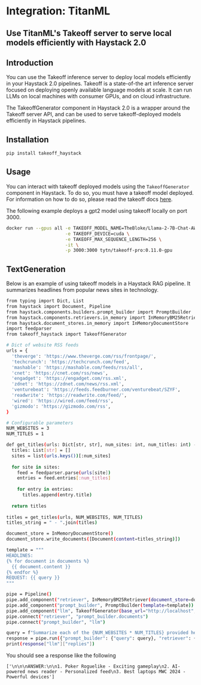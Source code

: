 # Integration: TitanML
## Use TitanML's Takeoff server to serve local models efficiently with Haystack 2.0

## Introduction

You can use the Takeoff inference server to deploy local models efficiently in your Haystack 2.0 pipelines. Takeoff is a state-of-the art inference server focused on deploying openly available language models at scale. It can run LLMs on local machines with consumer GPUs, and on cloud infrastructure. 

The TakeoffGenerator component in Haystack 2.0 is a wrapper around the Takeoff server API, and can be used to serve takeoff-deployed models efficiently in Haystack pipelines.

## Installation
```bash
pip install takeoff_haystack
```
## Usage

You can interact with takeoff deployed models using the `TakeoffGenerator` component in Haystack. To do so, you must have a takeoff model deployed. For information on how to do so, please read the takeoff docs [here](https://docs.titanml.co/docs/Docs/launching/).

The following example deploys a gpt2 model using takeoff locally on port 3000.

```bash
docker run --gpus all -e TAKEOFF_MODEL_NAME=TheBloke/Llama-2-7B-Chat-AWQ \
                      -e TAKEOFF_DEVICE=cuda \
                      -e TAKEOFF_MAX_SEQUENCE_LENGTH=256 \
                      -it \
                      -p 3000:3000 tytn/takeoff-pro:0.11.0-gpu
```

## TextGeneration

Below is an example of using takeoff models in a Haystack RAG pipeline. It summarizes headlines from popular news sites in technology.

```bash
from typing import Dict, List
from haystack import Document, Pipeline
from haystack.components.builders.prompt_builder import PromptBuilder  
from haystack.components.retrievers.in_memory import InMemoryBM25Retriever
from haystack.document_stores.in_memory import InMemoryDocumentStore
import feedparser
from takeoff_haystack import TakeoffGenerator

# Dict of website RSS feeds  
urls = {
  'theverge': 'https://www.theverge.com/rss/frontpage/',
  'techcrunch': 'https://techcrunch.com/feed',
  'mashable': 'https://mashable.com/feeds/rss/all',
  'cnet': 'https://cnet.com/rss/news',
  'engadget': 'https://engadget.com/rss.xml',
  'zdnet': 'https://zdnet.com/news/rss.xml',
  'venturebeat': 'https://feeds.feedburner.com/venturebeat/SZYF',
  'readwrite': 'https://readwrite.com/feed/',    
  'wired': 'https://wired.com/feed/rss',
  'gizmodo': 'https://gizmodo.com/rss',
}

# Configurable parameters
NUM_WEBSITES = 3  
NUM_TITLES = 1

def get_titles(urls: Dict[str, str], num_sites: int, num_titles: int) -> List[str]:
  titles: List[str] = []
  sites = list(urls.keys())[:num_sites]
  
  for site in sites:
    feed = feedparser.parse(urls[site])  
    entries = feed.entries[:num_titles]
    
    for entry in entries:
      titles.append(entry.title)
      
  return titles
  
titles = get_titles(urls, NUM_WEBSITES, NUM_TITLES)
titles_string = " - ".join(titles)

document_store = InMemoryDocumentStore()
document_store.write_documents([Document(content=titles_string)])

template = """
HEADLINES:  
{% for document in documents %}
  {{ document.content }}  
{% endfor %}
REQUEST: {{ query }}
"""

pipe = Pipeline()
pipe.add_component("retriever", InMemoryBM25Retriever(document_store=document_store))
pipe.add_component("prompt_builder", PromptBuilder(template=template))
pipe.add_component("llm", TakeoffGenerator(base_url="http://localhost", port="3000"))
pipe.connect("retriever", "prompt_builder.documents")
pipe.connect("prompt_builder", "llm")

query = f"Summarize each of the {NUM_WEBSITES * NUM_TITLES} provided headlines in three words."
response = pipe.run({"prompt_builder": {"query": query}, "retriever": {"query": query}})
print(response["llm"]["replies"])
```

You should see a response like the following
```
['\n\n\nANSWER:\n\n1. Poker Roguelike - Exciting gameplay\n2. AI-powered news reader - Personalized feed\n3. Best laptops MWC 2024 - Powerful devices']
```
